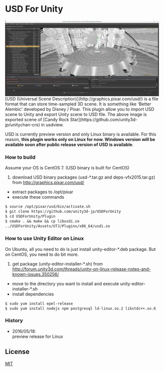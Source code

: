 # USD For Unity
<img align="right" src="Documents/CRS_usdview.png">
[USD (Universal Scene Description)](http://graphics.pixar.com/usd/) is a file format that can store time-sampled 3D scene. It is something like 'Better Alembic' developed by Disney / Pixar.  
This plugin allow you to import USD scene to Unity and export Unity scene to USD file. The above image is exported scene of [Candy Rock Star](https://github.com/unity3d-jp/unitychan-crs) in usdview.

USD is currently preview version and only Linux binary is available. For this reason, **this plugin works only on Linux for now. Windows version will be available soon after public release version of USD is available**.


### How to build
Assume your OS is CentOS 7. (USD binary is built for CentOS)

1. download USD binary packages (usd-*.tar.gz and deps-vfx2015.tar.gz) from http://graphics.pixar.com/usd/
- extract packages to /opt/pixar
- execute these commands
```
$ source /opt/pixar/usd/bin/activate.sh
$ git clone https://github.com/unity3d-jp/USDForUnity
$ cd USDForUnity/Plugin
$ cmake . && make && cp libusdi.so ../USDForUnity/Assets/UTJ/Plugins/x86_64/usdi.so
```

### How to use Unity Editor on Linux

On Ubuntu, all you need to do is just install unity-editor-*.deb package. But on CentOS, you need to do bit more.

1. get package (unity-editor-installer-*.sh) from http://forum.unity3d.com/threads/unity-on-linux-release-notes-and-known-issues.350256/
- move to the directory you want to install and execute unity-editor-installer-*.sh
- install dependencies
```
$ sudo yum install epel-release
$ sudo yum install nodejs npm postgresql ld-linux.so.2 libstdc++.so.6
```

### History
- 2016/05/18:  
  preview release for Linux

## License
[MIT](USDForUnity/Assets/StreamingAssets/UTJ/USDForUnity/License.txt)
